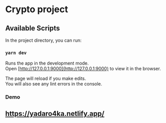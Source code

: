 # Crypto project

## Available Scripts

In the project directory, you can run:

### `yarn dev`

Runs the app in the development mode.\
Open [http://127.0.0.1:9000](http://127.0.0.1:9000) to view it in the browser.

The page will reload if you make edits.\
You will also see any lint errors in the console.

### Demo

## https://yadaro4ka.netlify.app/
